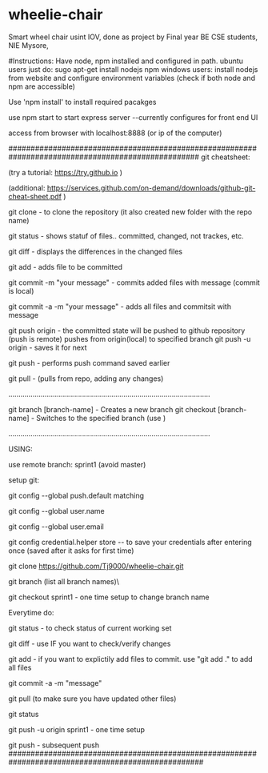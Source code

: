 # wheelie-chair
Smart wheel chair usint IOV, done as project by Final year BE CSE students, NIE Mysore,

#Instructions:
Have node, npm installed and configured in path.
		ubuntu users just do: sugo apt-get install nodejs npm
		windows users: install nodejs from website and configure environment variables (check if both node and npm are accessible)

Use 'npm install' to install required pacakges

use npm start to start express server --currently configures for front end UI

access from browser with localhost:8888 (or ip of the computer)






###################################################################################################
git cheatsheet:

(try a tutorial: https://try.github.io )

(additional: https://services.github.com/on-demand/downloads/github-git-cheat-sheet.pdf )

git clone <URL>		- to clone the repository (it also created new folder with the repo name)

git status			- shows statuf of files.. committed, changed, not trackes, etc.

git diff 			- displays the differences in the changed files

git add <FILENAME>	- adds file to be committed

git commit -m "your message" - commits added files with message (commit is local)

git commit -a -m "your message" - adds all files and commitsit with message

git push origin <BRANCH> - the committed state will be pushed to github repository (push is remote)
							pushes from origin(local) to specified branch
git push -u origin <BRANCH> - saves it for next

git push 					- performs push command saved earlier

git pull 					- (pulls from repo, adding any changes)


....................................................................................................

git branch [branch-name]	-	Creates a new branch
git checkout [branch-name]	-	Switches to the specified branch
								(use )

....................................................................................................

USING:

use remote branch: sprint1 (avoid master)

setup git:

git config --global push.default matching

git config --global user.name <YOUR USER NAME>

git config --global user.email <EMAIL>

git config credential.helper store					-- to save your credentials after entering once (saved after it asks for first time)

git clone https://github.com/Tj9000/wheelie-chair.git

git branch (list all branch names)\

git checkout sprint1	- one time setup to change branch name

Everytime do:

git status 	- to check status of current working set

git diff 	- use IF you want to check/verify changes

git add <FILES> - if you want to explictily add files to commit. use "git add ." to add all files

git commit -a -m "message"

git pull (to make sure you have updated other files)

git status

git push -u origin sprint1		- one time setup

git push 						- subsequent push
####################################################################################################
